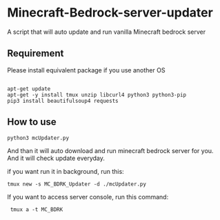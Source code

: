 # Minecraft-Bedrock-server-updater
A script that will auto update and run vanilla Minecraft bedrock server

## Requirement

Please install equivalent package if you use another OS
```

apt-get update
apt-get -y install tmux unzip libcurl4 python3 python3-pip
pip3 install beautifulsoup4 requests
```

## How to use
```
python3 mcUpdater.py
```
And than it will auto download and run minecraft bedrock server for you.
And it will check update everyday.

if you want run it in background, run this:
```
tmux new -s MC_BDRK_Updater -d ./mcUpdater.py
```

If you want to access server console, run this command:
```
 tmux a -t MC_BDRK
```
